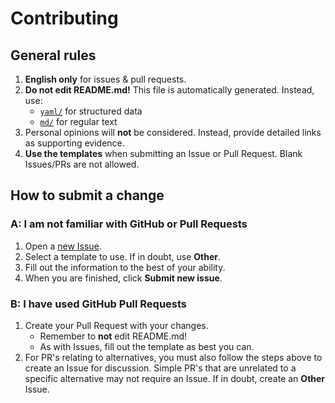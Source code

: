 # Contributing

## General rules

1. **English only** for issues & pull requests.
2. **Do not edit README.md!** This file is automatically generated. Instead, use:
   - [`yaml/`](https://github.com/tycrek/degoogle/tree/master/yaml) for structured data
   - [`md/`](https://github.com/tycrek/degoogle/tree/master/md) for regular text
3. Personal opinions will **not** be considered. Instead, provide detailed links as supporting evidence.
4. **Use the templates** when submitting an Issue or Pull Request. Blank Issues/PRs are not allowed.

## How to submit a change

### A: I am not familiar with GitHub or Pull Requests

1. Open a [new Issue](https://github.com/tycrek/degoogle/issues/new/choose).
2. Select a template to use. If in doubt, use **Other**.
3. Fill out the information to the best of your ability.
4. When you are finished, click **Submit new issue**.

### B: I have used GitHub Pull Requests

1. Create your Pull Request with your changes.
   - Remember to **not** edit README.md!
   - As with Issues, fill out the template as best you can.
2. For PR's relating to alternatives, you must also follow the steps above to create an Issue for discussion. Simple PR's that are unrelated to a specific alternative may not require an Issue. If in doubt, create an **Other** Issue.
